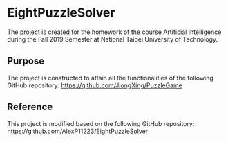 # EightPuzzleSolver
The project is created for the homework of the course Artificial Intelligence during the Fall 2019 Semester at National Taipei University of Technology.

## Purpose
The project is constructed to attain all the functionalities of the following GitHub repository: https://github.com/JiongXing/PuzzleGame

## Reference
This project is modified based on the following GitHub repository: https://github.com/AlexP11223/EightPuzzleSolver